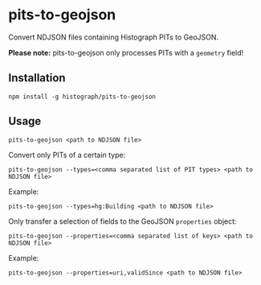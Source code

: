# pits-to-geojson

Convert NDJSON files containing Histograph PITs to GeoJSON.

__Please note:__ pits-to-geojson only processes PITs with a `geometry` field!

## Installation

    npm install -g histograph/pits-to-geojson

## Usage

    pits-to-geojson <path to NDJSON file>

Convert only PITs of a certain type:

    pits-to-geojson --types=<comma separated list of PIT types> <path to NDJSON file>

Example:

    pits-to-geojson --types=hg:Building <path to NDJSON file>

Only transfer a selection of fields to the GeoJSON `properties` object:

    pits-to-geojson --properties=<comma separated list of keys> <path to NDJSON file>

Example:

    pits-to-geojson --properties=uri,validSince <path to NDJSON file>
